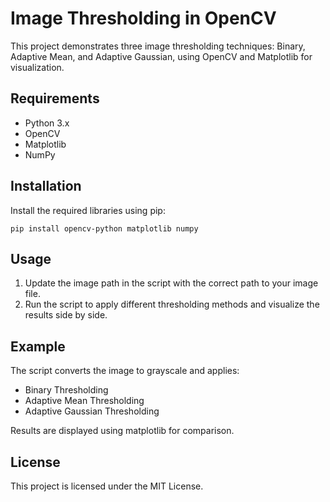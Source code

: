 # Image Thresholding in OpenCV

This project demonstrates three image thresholding techniques: Binary, Adaptive Mean, and Adaptive Gaussian, using OpenCV and Matplotlib for visualization.

## Requirements

- Python 3.x
- OpenCV
- Matplotlib
- NumPy

## Installation

Install the required libraries using pip:

    pip install opencv-python matplotlib numpy

## Usage

1. Update the image path in the script with the correct path to your image file.
2. Run the script to apply different thresholding methods and visualize the results side by side.
   
## Example

The script converts the image to grayscale and applies:

* Binary Thresholding
* Adaptive Mean Thresholding
* Adaptive Gaussian Thresholding

Results are displayed using matplotlib for comparison.

## License

This project is licensed under the MIT License.

